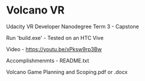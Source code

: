 # Volcano VR
 Udacity VR Developer Nanodegree Term 3 - Capstone
 
 
 
 Run 'build.exe' - Tested on an HTC Vive
 
 Video - https://youtu.be/xPksw9rp3Bw
 
 Accomplishmenmts - README.txt
 
 Volcano Game Planning and Scoping.pdf or .docx
